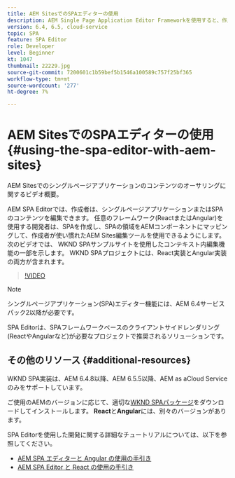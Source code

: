 ```yaml
---
title: AEM SitesでのSPAエディターの使用
description: AEM Single Page Application Editor Frameworkを使用すると、作成者は、シングルページアプリケーションまたはSPA用にコンテンツを編集できます。 ReactまたはAngularフレームワークのいずれかを使用する開発者は、SPAを作成し、SPAの領域をAEMコンポーネントにマッピングして、作成者が使い慣れたAEM Sites編集ツールを使用できるようにします。
version: 6.4, 6.5, cloud-service
topic: SPA
feature: SPA Editor
role: Developer
level: Beginner
kt: 1047
thumbnail: 22229.jpg
source-git-commit: 7200601c1b59bef5b1546a100589c757f25bf365
workflow-type: tm+mt
source-wordcount: '277'
ht-degree: 7%

---
```



# AEM SitesでのSPAエディターの使用 {#using-the-spa-editor-with-aem-sites}

AEM Sitesでのシングルページアプリケーションのコンテンツのオーサリングに関するビデオ概要。

AEM SPA Editorでは、作成者は、シングルページアプリケーションまたはSPAのコンテンツを編集できます。 任意のフレームワーク(ReactまたはAngular)を使用する開発者は、SPAを作成し、SPAの領域をAEMコンポーネントにマッピングして、作成者が使い慣れたAEM Sites編集ツールを使用できるようにします。 次のビデオでは、 WKND SPAサンプルサイトを使用したコンテキスト内編集機能の一部を示します。 WKND SPAプロジェクトには、React実装とAngular実装の両方が含まれます。

>[!VIDEO](https://video.tv.adobe.com/v/22229?quality=12&learn=on)

>[!NOTE]
>
> シングルページアプリケーション(SPA)エディター機能には、AEM 6.4サービスパック2以降が必要です。
>
> SPA Editorは、SPAフレームワークベースのクライアントサイドレンダリング(ReactやAngularなど)が必要なプロジェクトで推奨されるソリューションです。

## その他のリソース {#additional-resources}

WKND SPA実装は、AEM 6.4.8以降、AEM 6.5.5以降、AEM as aCloud Serviceのみをサポートしています。

ご使用のAEMのバージョンに応じて、適切な[WKND SPAパッケージ](https://github.com/adobe/aem-guides-wknd-spa/releases)をダウンロードしてインストールします。 **React**&#x200B;と&#x200B;**Angular**&#x200B;には、別々のバージョンがあります。

SPA Editorを使用した開発に関する詳細なチュートリアルについては、以下を参照してください。

* [AEM SPA エディターと Angular の使用の手引き](https://experienceleague.adobe.com/docs/experience-manager-learn/getting-started-with-aem-headless/spa-editor/angular/overview.html)
* [AEM SPA Editor と React の使用の手引き](https://experienceleague.adobe.com/docs/experience-manager-learn/getting-started-with-aem-headless/spa-editor/react/overview.html)
